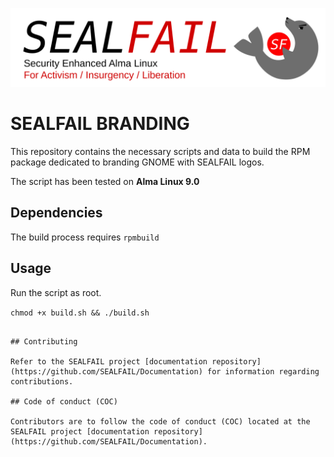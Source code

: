 ![SEALFAIL logo](logo-transparent.png) 

# SEALFAIL BRANDING

This repository contains the necessary scripts and data to build the RPM package dedicated to branding GNOME with SEALFAIL logos.

The script has been tested on **Alma Linux 9.0**

## Dependencies

The build process requires `rpmbuild`

## Usage

Run the script as root.

`chmod +x build.sh && ./build.sh`

```

## Contributing

Refer to the SEALFAIL project [documentation repository](https://github.com/SEALFAIL/Documentation) for information regarding contributions.

## Code of conduct (COC)

Contributors are to follow the code of conduct (COC) located at the SEALFAIL project [documentation repository](https://github.com/SEALFAIL/Documentation).
